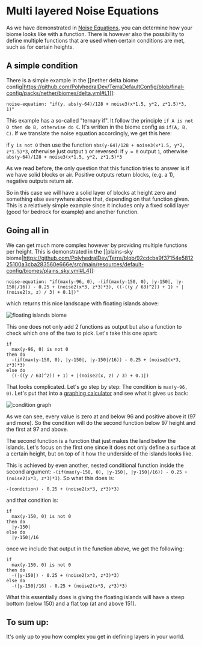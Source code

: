 # Multi layered Noise Equations

As we have demonstrated in [Noise Equations](./My-First-Noise-Equation), you can determine how your biome looks like with a function. There is however also the possibility to define multiple functions that are used when certain conditions are met, such as for certain heights.

## A simple condition

There is a simple example in the [[nether delta biome config|https://github.com/PolyhedralDev/TerraDefaultConfig/blob/final-config/packs/nether/biomes/delta.yml#L1]]:

`noise-equation: "if(y, abs(y-64)/128 + noise3(x*1.5, y*2, z*1.5)*3, 1)"`

This example has a so-called "ternary if". It follow the principle `if A is not 0 then do B, otherwise do C`. It's written in the biome config as `if(A, B, C)`. If we translate the noise equation accordingly, we get this here:

if `y is not 0` then use the function `abs(y-64)/128 + noise3(x*1.5, y*2, z*1.5)*3`, otherwise just output `1`
or reversed:
if `y = 0` output `1`, otherwise `abs(y-64)/128 + noise3(x*1.5, y*2, z*1.5)*3`

As we read before, the only question that this function tries to answer is if we have solid blocks or air. Positive outputs return blocks, (e.g. a 1), negative outputs return air.

So in this case we will have a solid layer of blocks at height zero and something else everywhere above that, depending on that function given.
This is a relatively simple example since it includes only a fixed solid layer (good for bedrock for example) and another function.

## Going all in

We can get much more complex however by providing multiple functions per height. This is demonstrated in the [[plains-sky biome|https://github.com/PolyhedralDev/Terra/blob/92cdcba9f37154e581225100a3cba283560e666e/src/main/resources/default-config/biomes/plains_sky.yml#L4]]:

`noise-equation: "if(max(y-96, 0), -(if(max(y-150, 0), |y-150|, |y-150|/16)) - 0.25 + (noise2(x*3, z*3)*3), ((-((y / 63)^2)) + 1) + |(noise2(x, z) / 3) + 0.1|)"`

which returns this nice landscape with floating islands above:

![floating islands biome](https://i.imgur.com/OvQ7YoW.png)

This one does not only add 2 functions as output but also a function to check which one of the two to pick. Let's take this one apart:

    if
      max(y-96, 0) is not 0
    then do
      -(if(max(y-150, 0), |y-150|, |y-150|/16)) - 0.25 + (noise2(x*3, z*3)*3)
    else do
      ((-((y / 63)^2)) + 1) + |(noise2(x, z) / 3) + 0.1|)

That looks complicated. Let's go step by step:
The condition is `max(y-96, 0)`. Let's put that into a [graphing calculator](https://www.desmos.com/calculator) and see what it gives us back:

![condition graph](https://i.imgur.com/otucGow.jpg)

As we can see, every value is zero at and below 96 and positive above it (97 and more). So the condition will do the second function below 97 height and the first at 97 and above.

The second function is a function that just makes the land below the islands. Let's focus on the first one since it does not only define a surface at a certain height, but on top of it how the underside of the islands looks like.

This is achieved by even another, nested conditional function inside the second argument: `-(if(max(y-150, 0), |y-150|, |y-150|/16)) - 0.25 + (noise2(x*3, z*3)*3)`. So what this does is:

`-(condition) - 0.25 + (noise2(x*3, z*3)*3)`

and that condition is:

    if
      max(y-150, 0) is not 0
    then do
      |y-150|
    else do
      |y-150|/16

once we include that output in the function above, we get the following:

    if
      max(y-150, 0) is not 0
    then do
      -(|y-150|) - 0.25 + (noise2(x*3, z*3)*3)
    else do
      -(|y-150|/16) - 0.25 + (noise2(x*3, z*3)*3)

What this essentially does is giving the floating islands will have a steep bottom (below 150) and a flat top (at and above 151).

## To sum up:

It's only up to you how complex you get in defining layers in your world.
